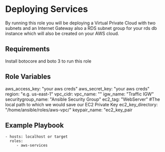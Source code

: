 Deploying Services
=========

By running this role you will be deploying a Virtual Private Cloud with two subnets and an Internet Gateway also a RDS subnet group for your rds db instance which will also be created on your AWS cloud.

Requirements
------------
Install botocore and boto 3 to run this role

Role Variables
--------------
aws_access_key: "your aws creds"
aws_secret_key: "your aws creds"
region: "e.g. us-east-1"
vpc_cidr: 
vpc_name: ""
igw_name: "Traffic IGW"
securitygroup_name: "Ansible Security Group"
ec2_tag: "WebServer"
#The local path to which we would save our EC2 Private Key
ec2_key_directory: "/home/ansible/roles/aws-vpc/"
keypair_name: "ec2_key_pair

Example Playbook
----------------

    - hosts: localhost or target
      roles:
         - aws-services



